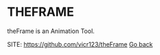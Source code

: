 # THEFRAME

 theFrame is an Animation Tool.

 SITE: https://github.com/vicr123/theFrame
 [Go back](https://portable-linux-apps.github.io/apps.html)
